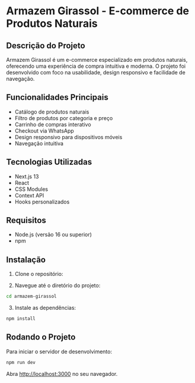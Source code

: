 # Armazem Girassol - E-commerce de Produtos Naturais

## Descrição do Projeto

Armazem Girassol é um e-commerce especializado em produtos naturais, oferecendo uma experiência de compra intuitiva e moderna. O projeto foi desenvolvido com foco na usabilidade, design responsivo e facilidade de navegação.

## Funcionalidades Principais

- Catálogo de produtos naturais
- Filtro de produtos por categoria e preço
- Carrinho de compras interativo
- Checkout via WhatsApp
- Design responsivo para dispositivos móveis
- Navegação intuitiva

## Tecnologias Utilizadas

- Next.js 13
- React
- CSS Modules
- Context API
- Hooks personalizados

## Requisitos

- Node.js (versão 16 ou superior)
- npm

## Instalação

1. Clone o repositório:

2. Navegue até o diretório do projeto:
```bash
cd armazem-girassol
```

3. Instale as dependências:
```bash
npm install
```

## Rodando o Projeto

Para iniciar o servidor de desenvolvimento:

```bash
npm run dev
```

Abra [http://localhost:3000](http://localhost:3000) no seu navegador.
